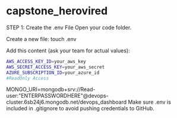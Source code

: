 # capstone_herovired

STEP 1: Create the .env File
Open your code folder.

Create a new file:
touch .env

Add this content (ask your team for actual values):
```bash
AWS_ACCESS_KEY_ID=your_aws_key
AWS_SECRET_ACCESS_KEY=your_aws_secret
AZURE_SUBSCRIPTION_ID=your_azure_id
#ReadOnly Access
```
MONGO_URI=mongodb+srv://Read-user:"ENTERPASSWORDHERE"@devops-cluster.6sb24j6.mongodb.net/devops_dashboard
Make sure .env is included in .gitignore to avoid pushing credentials to GitHub.
